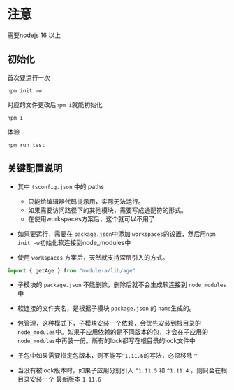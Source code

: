 # 注意
需要nodejs 16 以上

## 初始化
首次要运行一次
```
npm init -w
```
对应的文件更改后```npm i```就能初始化
```
npm i 
```

体验
```
npm run test
```

## 关键配置说明
- 其中 ```tsconfig.json``` 中的 paths 
  - 只能给编辑器代码提示用，实际无法运行。
  - 如果需要访问路径下的其他模块，需要写成通配符的形式。
  - 在使用workspaces方案后，这个就可以不用了

- 如果要运行，需要在 ```package.json```中添加 ```workspaces```的设置，然后用```npm init -w```初始化软连接到node_modules中

- 使用 ```workspaces``` 方案后，天然就支持深层引入的方式。
```js
import { getAge } from "module-a/lib/age"
```

- 子模块的 ```package.json``` 不能删除，删除后就不会生成软连接到 ```node_modules```中

- 软连接的文件夹名，是根据子模块 ```package.json``` 的 ```name```生成的。

- 包管理，这种模式下，子模块安装一个依赖，会优先安装到根目录的```node_modules```中。如果子应用依赖的是不同版本的包，才会在子应用的```node_modules```中再装一份。所有的lock都写在根目录的lock文件中

- 子包中如果需要指定包版本，则不能写```^1.11.6```的写法，必须移除 ```^```

- 当没有被lock版本时，如果子应用分别引入 ```^1.11.5``` 和 ```^1.11.4``` ，则只会在根目录安装一个 最新版本 ```1.11.6```
